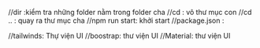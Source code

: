 //dir :kiểm tra những folder nằm trong folder cha
//cd : vô thư mục con
//cd .. : quay ra thư mục cha
//npm run start: khởi start
//package.json :

//tailwinds: Thự viện UI
//boostrap: thư viện UI
//Material: thư viện UI

